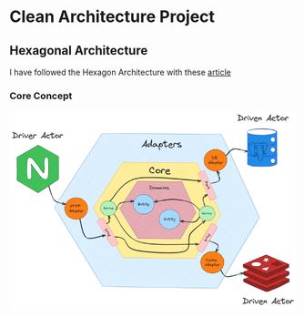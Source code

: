 # Clean Architecture Project

## Hexagonal Architecture 
I have followed the Hexagon Architecture with these [article](https://dev.to/bagashiz/building-restful-api-with-hexagonal-architecture-in-go-1mij)

### Core Concept 
![Hexagonal Core Concept](./docs/hexagonal.png)



